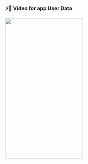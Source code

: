 

### ⚡📱 Video for app User Data
<img src="https://user-images.githubusercontent.com/49654167/117554420-32c43300-b060-11eb-8b4d-ceaac076093e.gif" height= "450" width ="250"/>
